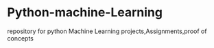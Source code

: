 # Python-machine-Learning
repository for python Machine Learning projects,Assignments,proof of concepts
